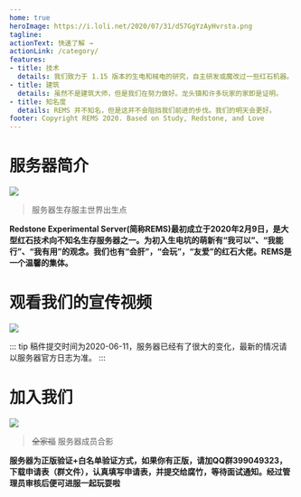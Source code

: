 ```yaml
---
home: true
heroImage: https://i.loli.net/2020/07/31/d57GgYzAyHvrsta.png
tagline: 
actionText: 快速了解 →
actionLink: /category/
features:
- title: 技术
  details: 我们致力于 1.15 版本的生电和械电的研究，自主研发或魔改过一些红石机器。
- title: 建筑
  details: 虽然不是建筑大师，但是我们在努力做好。龙头镇和许多玩家的家即是证明。
- title: 知名度
  details: REMS 并不知名，但是这并不会阻挡我们前进的步伐。我们的明天会更好。
footer: Copyright REMS 2020. Based on Study, Redstone, and Love
---
```


# 服务器简介
![](https://i.loli.net/2020/07/31/sztxCDS9gGJckyv.png)
>服务器生存服主世界出生点

**Redstone Experimental Server(简称REMS)最初成立于2020年2月9日，是大型红石技术向不知名生存服务器之一。为初入生电坑的萌新有“我可以”、“我能行”、“我有用”的观念。我们也有“会肝”，“会玩”，“友爱”的红石大佬。REMS是一个温馨的集体。**

# 观看我们的宣传视频

[![](https://i.loli.net/2020/08/03/PIE6Ontz5usbSeK.png)](https://www.bilibili.com/video/BV1Ki4y1x7yg)

::: tip
稿件提交时间为2020-06-11，服务器已经有了很大的变化，最新的情况请以服务器官方日志为准。
:::

# 加入我们
![](https://i.loli.net/2020/07/31/6A12K4zgvhVricu.png)
>~~全家福~~ 服务器成员合影

**服务器为正版验证+白名单验证方式，如果你有正版，请加QQ群399049323，下载申请表（群文件），认真填写申请表，并提交给腐竹，等待面试通知。经过管理员审核后便可进服一起玩耍啦**